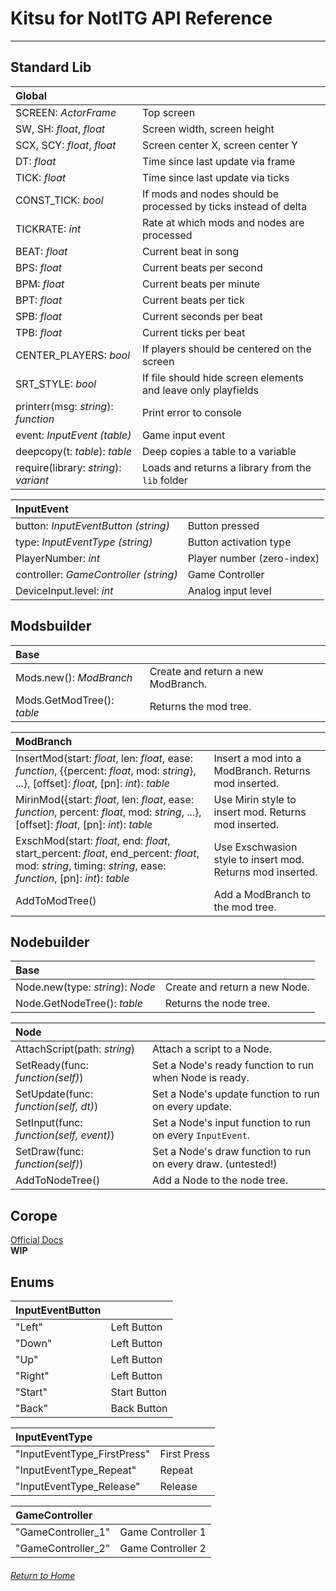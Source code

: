 # Kitsu for NotITG API Reference
---
## Standard Lib

| Global | |
|:--- |:--- |
| SCREEN: *ActorFrame* | Top screen |
| SW, SH: *float*, *float* | Screen width, screen height |
| SCX, SCY: *float*, *float* | Screen center X, screen center Y |
| DT: *float* | Time since last update via frame |
| TICK: *float* | Time since last update via ticks |
| CONST_TICK: *bool* | If mods and nodes should be processed by ticks instead of delta |
| TICKRATE: *int* | Rate at which mods and nodes are processed |
| BEAT: *float* | Current beat in song |
| BPS: *float* | Current beats per second |
| BPM: *float* | Current beats per minute |
| BPT: *float* | Current beats per tick |
| SPB: *float* | Current seconds per beat |
| TPB: *float* | Current ticks per beat |
| CENTER_PLAYERS: *bool* | If players should be centered on the screen |
| SRT_STYLE: *bool* | If file should hide screen elements and leave only playfields |
| printerr(msg: *string*): *function* | Print error to console |
| event: *InputEvent (table)* | Game input event |
| deepcopy(t: *table*): *table* | Deep copies a table to a variable |
| require(library: *string*): *variant* | Loads and returns a library from the `lib` folder |

| InputEvent | |
|:--- |:--- |
| button: *InputEventButton (string)* | Button pressed |
| type: *InputEventType (string)* | Button activation type |
| PlayerNumber: *int* | Player number (zero-index) |
| controller: *GameController (string)* | Game Controller |
| DeviceInput.level: *int* |  Analog input level |

## Modsbuilder

| Base | |
|:--- |:--- |
| Mods.new(): *ModBranch* | Create and return a new ModBranch. |
| Mods.GetModTree(): *table* | Returns the mod tree. |

| ModBranch | |
|:--- |:--- |
| InsertMod(start: *float*, len: *float*, ease: *function*, \{\{percent: *float*, mod: *string*\}, ...\}, \[offset\]: *float*, \[pn\]: *int*): *table* | Insert a mod into a ModBranch. Returns mod inserted. |
| MirinMod(\{start: *float*, len: *float*, ease: *function*, percent: *float*, mod: *string*, ...\}, \[offset\]: *float*, \[pn\]: *int*): *table* | Use Mirin style to insert mod. Returns mod inserted. |
| ExschMod(start: *float*, end: *float*, start_percent: *float*, end_percent: *float*, mod: *string*, timing: *string*, ease: *function*, \[pn\]: *int*): *table* | Use Exschwasion style to insert mod. Returns mod inserted. |
| AddToModTree() | Add a ModBranch to the mod tree. |

## Nodebuilder

| Base | |
|:--- |:--- |
| Node.new(type: *string*): *Node* | Create and return a new Node. |
| Node.GetNodeTree(): *table* | Returns the node tree. |

| Node | |
|:--- |:--- |
| AttachScript(path: *string*) | Attach a script to a Node. |
| SetReady(func: *function(self)*) | Set a Node's ready function to run when Node is ready. |
| SetUpdate(func: *function(self, dt)*) | Set a Node's update function to run on every update. |
| SetInput(func: *function(self, event)*) | Set a Node's input function to run on every `InputEvent`. |
| SetDraw(func: *function(self)*) | Set a Node's draw function to run on every draw. (untested!) |
| AddToNodeTree() | Add a Node to the node tree. |

## Corope

[Official Docs](https://github.com/bakpakin/corope/blob/master/README.md)  
**WIP**

## Enums

| InputEventButton | |
|:--- |:--- |
| "Left" | Left Button |
| "Down" | Left Button |
| "Up" | Left Button |
| "Right" | Left Button |
| "Start" | Start Button |
| "Back" | Back Button |

| InputEventType | |
|:--- |:--- |
| "InputEventType_FirstPress" | First Press |
| "InputEventType_Repeat" | Repeat |
| "InputEventType_Release" | Release |

| GameController | |
|:--- |:--- |
| "GameController_1" | Game Controller 1 |
| "GameController_2" | Game Controller 2 |

###### [Return to Home](/kitsu-template)
